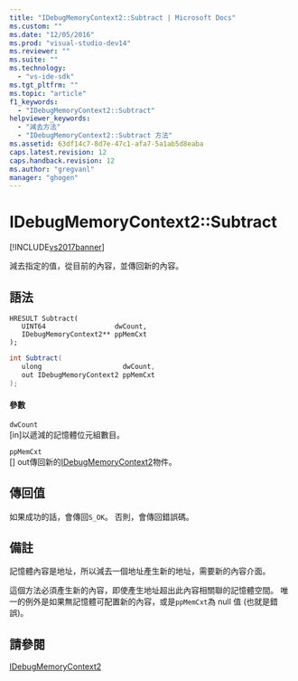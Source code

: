 ```yaml
---
title: "IDebugMemoryContext2::Subtract | Microsoft Docs"
ms.custom: ""
ms.date: "12/05/2016"
ms.prod: "visual-studio-dev14"
ms.reviewer: ""
ms.suite: ""
ms.technology: 
  - "vs-ide-sdk"
ms.tgt_pltfrm: ""
ms.topic: "article"
f1_keywords: 
  - "IDebugMemoryContext2::Subtract"
helpviewer_keywords: 
  - "減去方法"
  - "IDebugMemoryContext2::Subtract 方法"
ms.assetid: 63df14c7-8d7e-47c1-afa7-5a1ab5d8eaba
caps.latest.revision: 12
caps.handback.revision: 12
ms.author: "gregvanl"
manager: "ghogen"
---
```

# IDebugMemoryContext2::Subtract
[!INCLUDE[vs2017banner](../../../code-quality/includes/vs2017banner.md)]

減去指定的值，從目前的內容，並傳回新的內容。  
  
## 語法  
  
```cpp#  
HRESULT Subtract(   
   UINT64                 dwCount,  
   IDebugMemoryContext2** ppMemCxt  
);  
```  
  
```c#  
int Subtract(  
   ulong                    dwCount,   
   out IDebugMemoryContext2 ppMemCxt  
);  
```  
  
#### 參數  
 `dwCount`  
 \[in\]以遞減的記憶體位元組數目。  
  
 `ppMemCxt`  
 \[\] out傳回新的[IDebugMemoryContext2](../../../extensibility/debugger/reference/idebugmemorycontext2.md)物件。  
  
## 傳回值  
 如果成功的話，會傳回`S_OK`。 否則，會傳回錯誤碼。  
  
## 備註  
 記憶體內容是地址，所以減去一個地址產生新的地址，需要新的內容介面。  
  
 這個方法必須產生新的內容，即使產生地址超出此內容相關聯的記憶體空間。  唯一的例外是如果無記憶體可配置新的內容，或是`ppMemCxt`為 null 值 \(也就是錯誤\)。  
  
## 請參閱  
 [IDebugMemoryContext2](../../../extensibility/debugger/reference/idebugmemorycontext2.md)